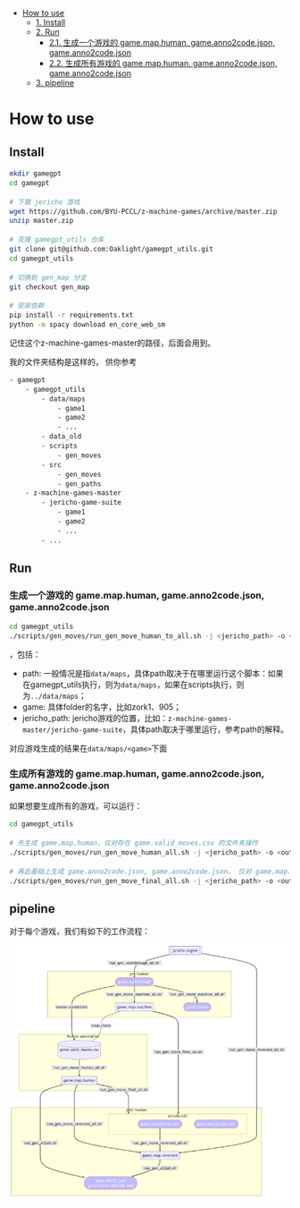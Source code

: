 <!-- TOC -->

- [How to use](#how-to-use)
    - [1. Install](#1-install)
    - [2. Run](#2-run)
        - [2.1. 生成一个游戏的 game.map.human, game.anno2code.json, game.anno2code.json](#21-%E7%94%9F%E6%88%90%E4%B8%80%E4%B8%AA%E6%B8%B8%E6%88%8F%E7%9A%84-gamemaphuman-gameanno2codejson-gameanno2codejson)
        - [2.2. 生成所有游戏的 game.map.human, game.anno2code.json, game.anno2code.json](#22-%E7%94%9F%E6%88%90%E6%89%80%E6%9C%89%E6%B8%B8%E6%88%8F%E7%9A%84-gamemaphuman-gameanno2codejson-gameanno2codejson)
    - [3. pipeline](#3-pipeline)

<!-- /TOC -->

# How to use

## Install

```bash
mkdir gamegpt
cd gamegpt

# 下载 jericho 游戏
wget https://github.com/BYU-PCCL/z-machine-games/archive/master.zip
unzip master.zip

# 克隆 gamegpt_utils 仓库
git clone git@github.com:Oaklight/gamegpt_utils.git
cd gamegpt_utils

# 切换到 gen_map 分支
git checkout gen_map

# 安装依赖
pip install -r requirements.txt
python -m spacy download en_core_web_sm
```

记住这个z-machine-games-master的路径，后面会用到。

我的文件夹结构是这样的， 供你参考

```bash
- gamegpt
    - gamegpt_utils
        - data/maps
            - game1
            - game2
            - ...
        - data_old
        - scripts
            - gen_moves
        - src
            - gen_moves
            - gen_paths
    - z-machine-games-master
        - jericho-game-suite
            - game1
            - game2
            - ...
        - ...
```

## Run

### 生成一个游戏的 game.map.human, game.anno2code.json, game.anno2code.json

```bash
cd gamegpt_utils
./scripts/gen_moves/run_gen_move_human_to_all.sh -j <jericho_path> -o <output_dir> -g <game>
```

，包括：

- path: 一般情况是指`data/maps`，具体path取决于在哪里运行这个脚本：如果在gamegpt_utils执行，则为`data/maps`，如果在scripts执行，则为`../data/maps`；
- game: 具体folder的名字，比如zork1、905；
- jericho_path: jericho游戏的位置，比如：`z-machine-games-master/jericho-game-suite`，具体path取决于哪里运行，参考path的解释。

对应游戏生成的结果在`data/maps/<game>`下面

### 生成所有游戏的 game.map.human, game.anno2code.json, game.anno2code.json

如果想要生成所有的游戏，可以运行：

```bash
cd gamegpt_utils

# 先生成 game.map.human，仅对存在 game.valid_moves.csv 的文件夹操作
./scripts/gen_moves/run_gen_move_human_all.sh -j <jericho_path> -o <output_dir>

# 再此基础上生成 game.anno2code.json, game.anno2code.json， 仅对 game.map.human 存在的文件夹操作
./scripts/gen_moves/run_gen_move_final_all.sh -j <jericho_path> -o <output_dir>
```

## pipeline

对于每个游戏，我们有如下的工作流程：

![](pipeline-1.png)
